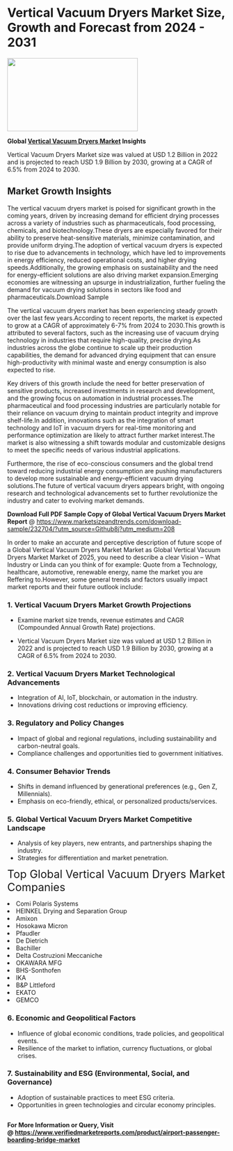 <H1>Vertical Vacuum Dryers Market Size, Growth and Forecast from 2024 - 2031</H1><img class="aligncenter size-medium wp-image-584254" src="https://thirdeyenews.in/wp-content/uploads/2024/09/Global-Market-Research-300x168.jpeg" alt="" width="300" height="168" /><p><strong>Global&nbsp;<a href="https://www.marketsizeandtrends.com/download-sample/232704/?utm_source=Github8j?utm_medium=208">Vertical Vacuum Dryers Market</a> Insights</strong></p><p>Vertical Vacuum Dryers Market size was valued at USD 1.2 Billion in 2022 and is projected to reach USD 1.9 Billion by 2030, growing at a CAGR of 6.5% from 2024 to 2030.</p><p><h2>Market Growth Insights</h2> The vertical vacuum dryers market is poised for significant growth in the coming years, driven by increasing demand for efficient drying processes across a variety of industries such as pharmaceuticals, food processing, chemicals, and biotechnology.These dryers are especially favored for their ability to preserve heat-sensitive materials, minimize contamination, and provide uniform drying.The adoption of vertical vacuum dryers is expected to rise due to advancements in technology, which have led to improvements in energy efficiency, reduced operational costs, and higher drying speeds.Additionally, the growing emphasis on sustainability and the need for energy-efficient solutions are also driving market expansion.Emerging economies are witnessing an upsurge in industrialization, further fueling the demand for vacuum drying solutions in sectors like food and pharmaceuticals.Download Sample <p>The vertical vacuum dryers market has been experiencing steady growth over the last few years.According to recent reports, the market is expected to grow at a CAGR of approximately 6-7% from 2024 to 2030.This growth is attributed to several factors, such as the increasing use of vacuum drying technology in industries that require high-quality, precise drying.As industries across the globe continue to scale up their production capabilities, the demand for advanced drying equipment that can ensure high-productivity with minimal waste and energy consumption is also expected to rise.</p> <p>Key drivers of this growth include the need for better preservation of sensitive products, increased investments in research and development, and the growing focus on automation in industrial processes.The pharmaceutical and food processing industries are particularly notable for their reliance on vacuum drying to maintain product integrity and improve shelf-life.In addition, innovations such as the integration of smart technology and IoT in vacuum dryers for real-time monitoring and performance optimization are likely to attract further market interest.The market is also witnessing a shift towards modular and customizable designs to meet the specific needs of various industrial applications.</p> <p>Furthermore, the rise of eco-conscious consumers and the global trend toward reducing industrial energy consumption are pushing manufacturers to develop more sustainable and energy-efficient vacuum drying solutions.The future of vertical vacuum dryers appears bright, with ongoing research and technological advancements set to further revolutionize the industry and cater to evolving market demands.</p> </p><p><span class=""><strong>Download Full PDF Sample Copy of Global Vertical Vacuum Dryers Market Report</strong> @ <a href="https://www.marketsizeandtrends.com/download-sample/232704/?utm_source=Github8j?utm_medium=208" target="_blank">https://www.marketsizeandtrends.com/download-sample/232704/?utm_source=Github8j?utm_medium=208</a></span></p><p>In order to make an accurate and perceptive description of future scope of a Global&nbsp;Vertical Vacuum Dryers Market Market as Global&nbsp;Vertical Vacuum Dryers Market Market of 2025, you need to describe a clear Vision &ndash; What Industry or Linda can you think of for example: Quote from a Technology, healthcare, automotive, renewable energy, name the market you are Reffering to.However, some general trends and factors usually impact market reports and their future outlook include:</p><h3>1.&nbsp;<strong>Vertical Vacuum Dryers Market Growth Projections</strong></h3><ul><li>Examine market size trends, revenue estimates and CAGR (Compounded Annual Growth Rate) projections.</li><li><p>Vertical Vacuum Dryers Market size was valued at USD 1.2 Billion in 2022 and is projected to reach USD 1.9 Billion by 2030, growing at a CAGR of 6.5% from 2024 to 2030.</p></li></ul><h3>2.&nbsp;<strong>Vertical Vacuum Dryers Market Technological Advancements</strong></h3><ul><li>Integration of AI, IoT, blockchain, or automation in the industry.</li><li>Innovations driving cost reductions or improving efficiency.</li></ul><h3>3.&nbsp;<strong>Regulatory and Policy Changes</strong></h3><ul><li>Impact of global and regional regulations, including sustainability and carbon-neutral goals.</li><li>Compliance challenges and opportunities tied to government initiatives.</li></ul><h3>4.&nbsp;<strong>Consumer Behavior Trends</strong></h3><ul><li>Shifts in demand influenced by generational preferences (e.g., Gen Z, Millennials).</li><li>Emphasis on eco-friendly, ethical, or personalized products/services.</li></ul><h3>5.&nbsp;<strong>Global Vertical Vacuum Dryers Market Competitive Landscape</strong></h3><ul><li>Analysis of key players, new entrants, and partnerships shaping the industry.</li><li>Strategies for differentiation and market penetration.</li></ul><p data-pm-slice="1 1 []"><span style="color: inherit; font-family: inherit; font-size: 25px;">Top Global Vertical Vacuum Dryers Market Companies</span></p><div class="" data-test-id=""><p><li>Comi Polaris Systems</li><li> HEINKEL Drying and Separation Group</li><li> Amixon</li><li> Hosokawa Micron</li><li> Pfaudler</li><li> De Dietrich</li><li> Bachiller</li><li> Delta Costruzioni Meccaniche</li><li> OKAWARA MFG</li><li> BHS-Sonthofen</li><li> IKA</li><li> B&P Littleford</li><li> EKATO</li><li> GEMCO</li></p></div><h3>6.&nbsp;<strong>Economic and Geopolitical Factors</strong></h3><ul><li>Influence of global economic conditions, trade policies, and geopolitical events.</li><li>Resilience of the market to inflation, currency fluctuations, or global crises.</li></ul><h3>7.&nbsp;<strong>Sustainability and ESG (Environmental, Social, and Governance)</strong></h3><ul><li>Adoption of sustainable practices to meet ESG criteria.</li><li>Opportunities in green technologies and circular economy principles.</li></ul><h2><strong style="font-size: 14px;">For More Information or Query, Visit @&nbsp;</strong><a style="background-color: #ffffff; font-size: 14px;" href="https://www.marketsizeandtrends.com/report/vertical-vacuum-dryers-market/" target="_blank">https://www.verifiedmarketreports.com/product/airport-passenger-boarding-bridge-market</a></h2>